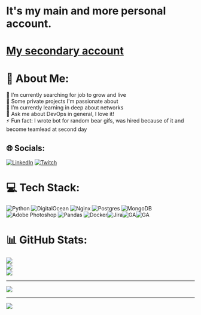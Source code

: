 # It's my main and more personal account. 
# [My secondary account](https://github.com/Brdur)
# 💫 About Me:
🔭 I’m currently searching for job to grow and live<br>🚀 Some private projects I'm passionate about<br>🌱 I’m currently learning in deep about networks<br>💬 Ask me about DevOps in general, I love it!<br>⚡ Fun fact: I wrote bot for random bear gifs, was hired because of it and become teamlead at second day


## 🌐 Socials:
[![LinkedIn](https://img.shields.io/badge/LinkedIn-%230077B5.svg?logo=linkedin&logoColor=white)](https://linkedin.com/in/neveric) [![Twitch](https://img.shields.io/badge/Twitch-%239146FF.svg?logo=Twitch&logoColor=white)](https://twitch.tv/neveric) 

# 💻 Tech Stack:
![Python](https://img.shields.io/badge/python-3670A0?style=for-the-badge&logo=python&logoColor=ffdd54) ![DigitalOcean](https://img.shields.io/badge/DigitalOcean-%230167ff.svg?style=for-the-badge&logo=digitalOcean&logoColor=white) ![Nginx](https://img.shields.io/badge/nginx-%23009639.svg?style=for-the-badge&logo=nginx&logoColor=white) ![Postgres](https://img.shields.io/badge/postgres-%23316192.svg?style=for-the-badge&logo=postgresql&logoColor=white) ![MongoDB](https://img.shields.io/badge/MongoDB-%234ea94b.svg?style=for-the-badge&logo=mongodb&logoColor=white) ![Adobe Photoshop](https://img.shields.io/badge/adobephotoshop-%2331A8FF.svg?style=for-the-badge&logo=adobephotoshop&logoColor=white) ![Pandas](https://img.shields.io/badge/pandas-%23150458.svg?style=for-the-badge&logo=pandas&logoColor=white) ![Docker](https://img.shields.io/badge/docker-%230db7ed.svg?style=for-the-badge&logo=docker&logoColor=white)![Jira](https://img.shields.io/badge/Jira-0052CC?style=for-the-badge&logo=Jira&logoColor=white)![GA](https://img.shields.io/badge/GitHub_Actions-2088FF?style=for-the-badge&logo=github-actions&logoColor=white)![GA](https://img.shields.io/badge/Grafana-F2F4F9?style=for-the-badge&logo=grafana&logoColor=orange&labelColor=F2F4F9)
# 📊 GitHub Stats:
![](https://github-readme-stats.vercel.app/api?username=Dalenir&theme=gotham&hide_border=false&include_all_commits=true&count_private=true)<br/>
![](https://github-readme-streak-stats.herokuapp.com/?user=Dalenir&theme=gotham&hide_border=false)<br/>
![](https://github-readme-stats.vercel.app/api/top-langs/?username=Dalenir&theme=gotham&hide_border=false&include_all_commits=true&count_private=true&layout=compact)

---
[![](https://visitcount.itsvg.in/api?id=Dalenir&icon=7&color=12)](https://visitcount.itsvg.in)


---
[![](https://visitcount.itsvg.in/api?id=Dalenir&icon=3&color=12)](https://visitcount.itsvg.in)
